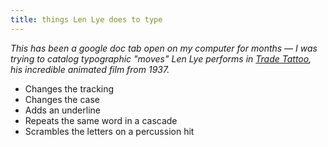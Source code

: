 ```yaml
---
title: things Len Lye does to type
---
```


_This has been a google doc tab open on my computer for months — I was trying to catalog typographic "moves" Len Lye performs in [Trade Tattoo](https://www.youtube.com/watch?v=AecUjE1Fk3Q), his incredible animated film from 1937._

- Changes the tracking
- Changes the case
- Adds an underline
- Repeats the same word in a cascade
- Scrambles the letters on a percussion hit

